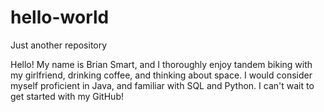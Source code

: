 # hello-world
Just another repository

Hello! My name is Brian Smart, and I thoroughly enjoy tandem biking with my girlfriend, drinking coffee, and thinking about space. I would consider myself proficient in Java, and familiar with SQL and Python. I can't wait to get started with my GitHub!
